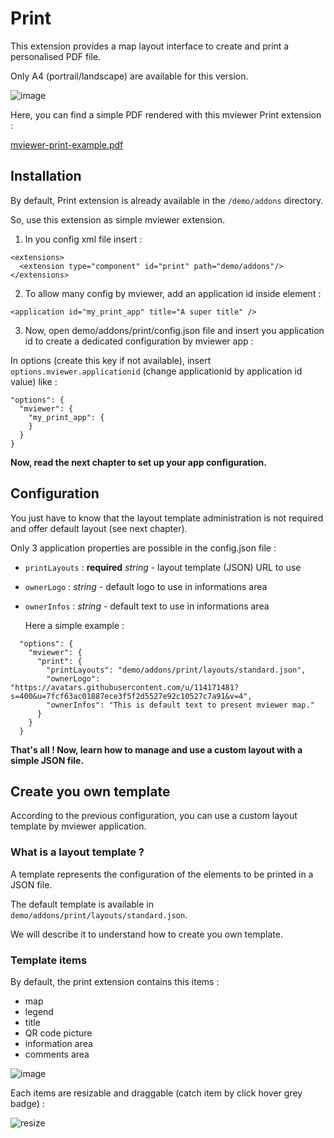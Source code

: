 # Print

This extension provides a map layout interface to create and print a personalised PDF file.

Only A4 (portrail/landscape) are available for this version.

![image](https://github.com/jdev-org/mviewer/assets/16317988/e84fd308-e08d-4314-812c-1f1403beba92)

Here, you can find a simple PDF rendered with this mviewer Print extension :

[mviewer-print-example.pdf](https://github.com/jdev-org/mviewer/files/13376242/mviewer-print-example.pdf)



## Installation

By default, Print extension is already available in the `/demo/addons` directory.

So, use this extension as simple mviewer extension.

1. In you config xml file insert : 
```
<extensions>
  <extension type="component" id="print" path="demo/addons"/>
</extensions>
```

2. To allow many config by mviewer, add an application id inside <application> element :
```
<application id="my_print_app" title="A super title" />
```

3. Now, open demo/addons/print/config.json file and insert you application id to create a dedicated configuration by mviewer app :

In options (create this key if not available), insert `options.mviewer.applicationid` (change applicationid by application id value) like  :
```
"options": {
  "mviewer": {
    "my_print_app": {
    }
  }
}
```
**Now, read the next chapter to set up your app configuration.**

## Configuration

You just have to know that the layout template administration is not required and offer default layout (see next chapter).

Only 3 application properties are possible in the config.json file : 

- `printLayouts` : **required** *string* - layout template (JSON) URL to use
- `ownerLogo` : *string* - default logo to use in informations area
- `ownerInfos` : *string* - default text to use in informations area

  Here a simple example : 

```
  "options": {
    "mviewer": {
      "print": {
        "printLayouts": "demo/addons/print/layouts/standard.json",
        "ownerLogo": "https://avatars.githubusercontent.com/u/114171481?s=400&u=7fcf63ac01887ece3f5f2d5527e92c10527c7a91&v=4",
        "ownerInfos": "This is default text to present mviewer map."
      }
    }
  }
```

**That's all ! Now, learn how to manage and use a custom layout with a simple JSON file.**

## Create you own template

According to the previous configuration, you can use a custom layout template by mviewer application.

### What is a layout template ?

A template represents the configuration of the elements to be printed in a JSON file.

The default template is available in `demo/addons/print/layouts/standard.json`.

We will describe it to understand how to create you own template.

### Template items

By default, the print extension contains this items : 
- map
- legend
- title
- QR code picture
- information area
- comments area

![image](https://github.com/jdev-org/mviewer/assets/16317988/77b466d7-40cf-4245-b3f6-c140948ba0e9)


Each items are resizable and draggable (catch item by click hover grey badge) :

![resize](https://github.com/jdev-org/mviewer/assets/16317988/ced61ebd-fae4-4f40-b5df-514e728d7cb2)


